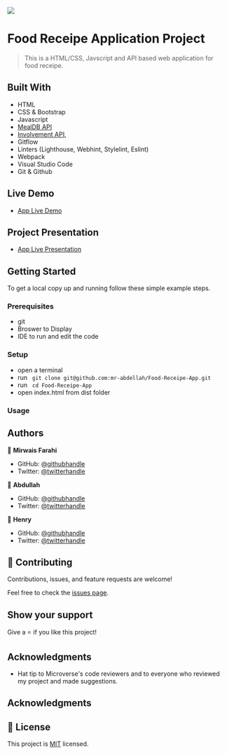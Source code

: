 ![](https://img.shields.io/badge/Microverse-blueviolet) 

# Food Receipe Application Project

> This is a HTML/CSS, Javscript and API based web application for food receipe.

## Built With

- HTML
- CSS & Bootstrap
- Javascript
- [MealDB API](https://www.themealdb.com/api.php)
- [Involvement API](https://www.notion.so/microverse/Involvement-API-869e60b5ad104603aa6db59e08150270),
- Gitflow
- Linters (Lighthouse, Webhint, Stylelint, Eslint)
- Webpack
- Visual Studio Code
- Git & Github

## Live Demo

- [App Live Demo](https://mr-abdellah.github.io/Food-Receipe-App/)

## Project Presentation
- [App Live Presentation](https://drive.google.com/file/d/1NzgBYlAY_0A3NmkrXPJx2qtTWX6NiBeh/view?usp=sharing )

## Getting Started

To get a local copy up and running follow these simple example steps.

### Prerequisites

- git
- Broswer to Display
- IDE to run and edit the code

### Setup

- open a terminal
- run ``` git clone git@github.com:mr-abdellah/Food-Receipe-App.git```
- run ``` cd Food-Receipe-App```
- open index.html from dist folder

### Usage

## Authors

👤 **Mirwais Farahi**

- GitHub: [@githubhandle](https://github.com/mirwaisfarahi)
- Twitter: [@twitterhandle](https://twitter.com/farahi92)

👤 **Abdullah**

- GitHub: [@githubhandle](https://github.com/mr-abdellah)
- Twitter: [@twitterhandle](https://twitter.com/belkaiduus)

👤 **Henry**

- GitHub: [@githubhandle](https://github.com/henrycode460)
- Twitter: [@twitterhandle](https://twitter.com/460code)

## 🤝 Contributing

Contributions, issues, and feature requests are welcome!

Feel free to check the [issues page](../../issues/).

## Show your support

Give a ⭐️ if you like this project!

## Acknowledgments

- Hat tip to Microverse's code reviewers and to everyone who reviewed my project and made suggestions.

## Acknowledgments

## 📝 License

This project is [MIT](./MIT.md) licensed.
